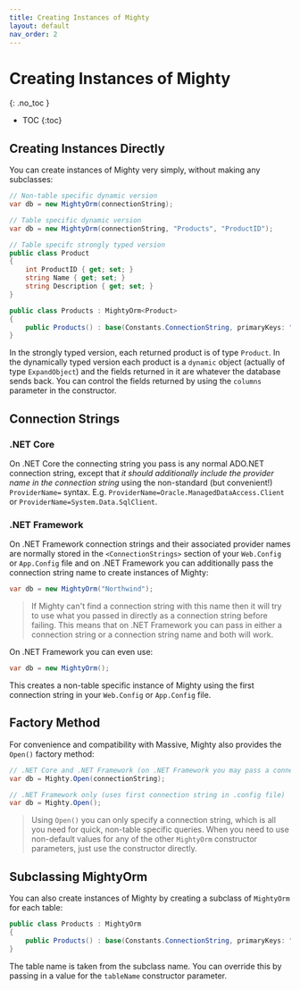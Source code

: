 ```yaml
---
title: Creating Instances of Mighty
layout: default
nav_order: 2
---
```


# Creating Instances of Mighty
{: .no_toc }

- TOC
{:toc}

## Creating Instances Directly

You can create instances of Mighty very simply, without making any subclasses:

```c#
// Non-table specific dynamic version
var db = new MightyOrm(connectionString);
```

```c#
// Table specific dynamic version
var db = new MightyOrm(connectionString, "Products", "ProductID");
```

```c#
// Table specifc strongly typed version
public class Product
{
    int ProductID { get; set; }
    string Name { get; set; }
    string Description { get; set; }
}

public class Products : MightyOrm<Product>
{
    public Products() : base(Constants.ConnectionString, primaryKeys: "ProductID") { }
}
```

In the strongly typed version, each returned product is of type `Product`. In the dynamically typed version each product is a `dynamic` object (actually of type `ExpandObject`) and the fields returned in it are whatever the database sends back. You can control the fields returned by using the `columns` parameter in the constructor.

## Connection Strings

### .NET Core

On .NET Core the connecting string you pass is any normal ADO.NET connection string, except that *it should additionally include the provider name in the connection string* using the non-standard (but convenient!) `ProviderName=` syntax. E.g. `ProviderName=Oracle.ManagedDataAccess.Client` or  `ProviderName=System.Data.SqlClient`.

### .NET Framework

On .NET Framework connection strings and their associated provider names are normally stored in the `<ConnectionStrings>` section of your `Web.Config` or `App.Config` file and on .NET Framework you can additionally pass the connection string name to create instances of Mighty:

```c#
var db = new MightyOrm("Northwind");
```

> If Mighty can't find a connection string with this name then it will try to use what you passed in directly as a connection string before failing. This means that on .NET Framework you can pass in either a connection string or a connection string name and both will work.

On .NET Framework you can even use:

```c#
var db = new MightyOrm();
```

This creates a non-table specific instance of Mighty using the first connection string in your `Web.Config` or `App.Config` file.

## Factory Method

For convenience and compatibility with Massive, Mighty also provides the `Open()` factory method:

```c#
// .NET Core and .NET Framework (on .NET Framework you may pass a connection string name)
var db = Mighty.Open(connectionString);
```

```c#
// .NET Framework only (uses first connection string in .config file)
var db = Mighty.Open();
```

> Using `Open()` you can only specify a connection string, which is all you need for quick, non-table specific queries. When you need to use non-default values for any of the other `MightyOrm` constructor parameters, just use the constructor directly.

## Subclassing MightyOrm

You can also create instances of Mighty by creating a subclass of `MightyOrm` for each table:

```c#
public class Products : MightyOrm
{
    public Products() : base(Constants.ConnectionString, primaryKeys: "ProductID") {}
}
```

The table name is taken from the subclass name. You can override this by passing in a value for the `tableName` constructor parameter.

